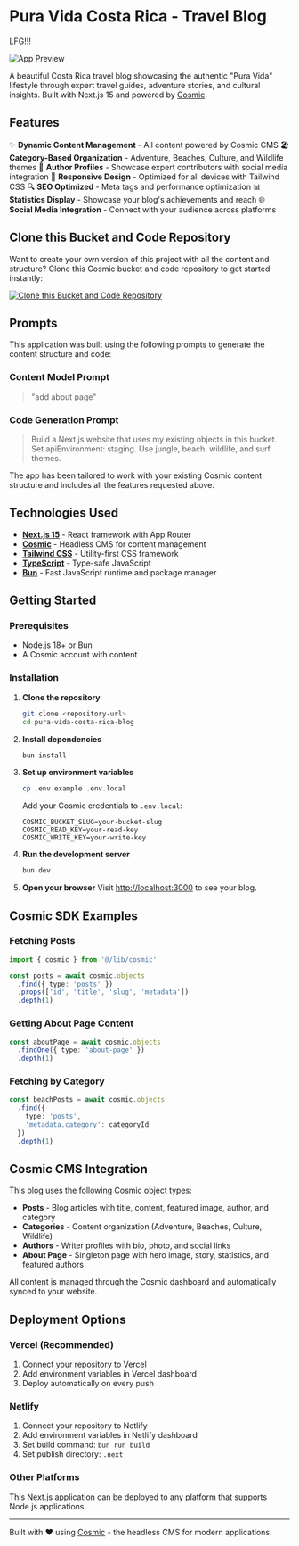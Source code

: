 # Pura Vida Costa Rica - Travel Blog

LFG!!!

![App Preview](https://imgix.cosmicjs.com/a69e3d90-68ab-11f0-a051-23c10f41277a-photo-1518105779142-d975f22f1b0a-1753374687899.jpg?w=1200&h=300&fit=crop&auto=format,compress)

A beautiful Costa Rica travel blog showcasing the authentic "Pura Vida" lifestyle through expert travel guides, adventure stories, and cultural insights. Built with Next.js 15 and powered by [Cosmic](https://www.cosmicjs.com).

## Features

✨ **Dynamic Content Management** - All content powered by Cosmic CMS
🏖️ **Category-Based Organization** - Adventure, Beaches, Culture, and Wildlife themes
👥 **Author Profiles** - Showcase expert contributors with social media integration
📱 **Responsive Design** - Optimized for all devices with Tailwind CSS
🔍 **SEO Optimized** - Meta tags and performance optimization
📊 **Statistics Display** - Showcase your blog's achievements and reach
🌐 **Social Media Integration** - Connect with your audience across platforms

## Clone this Bucket and Code Repository

Want to create your own version of this project with all the content and structure? Clone this Cosmic bucket and code repository to get started instantly:

[![Clone this Bucket and Code Repository](https://img.shields.io/badge/Clone%20this%20Bucket-29abe2?style=for-the-badge&logo=cosmic&logoColor=white)](http://localhost:3040/projects/new?clone_bucket=68825d77a52aee06dba15ded&clone_repository=6882613aa52aee06dba15e0e)

## Prompts

This application was built using the following prompts to generate the content structure and code:

### Content Model Prompt

> "add about page"

### Code Generation Prompt

> Build a Next.js website that uses my existing objects in this bucket. Set apiEnvironment: staging. Use jungle, beach, wildlife, and surf themes.

The app has been tailored to work with your existing Cosmic content structure and includes all the features requested above.

## Technologies Used

- **[Next.js 15](https://nextjs.org)** - React framework with App Router
- **[Cosmic](https://www.cosmicjs.com/docs)** - Headless CMS for content management
- **[Tailwind CSS](https://tailwindcss.com)** - Utility-first CSS framework
- **[TypeScript](https://www.typescriptlang.org)** - Type-safe JavaScript
- **[Bun](https://bun.sh)** - Fast JavaScript runtime and package manager

## Getting Started

### Prerequisites

- Node.js 18+ or Bun
- A Cosmic account with content

### Installation

1. **Clone the repository**
   ```bash
   git clone <repository-url>
   cd pura-vida-costa-rica-blog
   ```

2. **Install dependencies**
   ```bash
   bun install
   ```

3. **Set up environment variables**
   ```bash
   cp .env.example .env.local
   ```
   
   Add your Cosmic credentials to `.env.local`:
   ```env
   COSMIC_BUCKET_SLUG=your-bucket-slug
   COSMIC_READ_KEY=your-read-key
   COSMIC_WRITE_KEY=your-write-key
   ```

4. **Run the development server**
   ```bash
   bun dev
   ```

5. **Open your browser**
   Visit [http://localhost:3000](http://localhost:3000) to see your blog.

## Cosmic SDK Examples

### Fetching Posts
```typescript
import { cosmic } from '@/lib/cosmic'

const posts = await cosmic.objects
  .find({ type: 'posts' })
  .props(['id', 'title', 'slug', 'metadata'])
  .depth(1)
```

### Getting About Page Content
```typescript
const aboutPage = await cosmic.objects
  .findOne({ type: 'about-page' })
  .depth(1)
```

### Fetching by Category
```typescript
const beachPosts = await cosmic.objects
  .find({ 
    type: 'posts',
    'metadata.category': categoryId 
  })
  .depth(1)
```

## Cosmic CMS Integration

This blog uses the following Cosmic object types:

- **Posts** - Blog articles with title, content, featured image, author, and category
- **Categories** - Content organization (Adventure, Beaches, Culture, Wildlife)  
- **Authors** - Writer profiles with bio, photo, and social links
- **About Page** - Singleton page with hero image, story, statistics, and featured authors

All content is managed through the Cosmic dashboard and automatically synced to your website.

## Deployment Options

### Vercel (Recommended)
1. Connect your repository to Vercel
2. Add environment variables in Vercel dashboard
3. Deploy automatically on every push

### Netlify
1. Connect your repository to Netlify
2. Add environment variables in Netlify dashboard  
3. Set build command: `bun run build`
4. Set publish directory: `.next`

### Other Platforms
This Next.js application can be deployed to any platform that supports Node.js applications.

---

Built with ❤️ using [Cosmic](https://www.cosmicjs.com) - the headless CMS for modern applications.
<!-- README_END -->